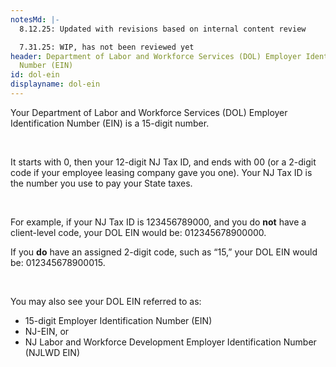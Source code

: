 ```yaml
---
notesMd: |-
  8.12.25: Updated with revisions based on internal content review 

  7.31.25: WIP, has not been reviewed yet
header: Department of Labor and Workforce Services (DOL) Employer Identification
  Number (EIN)
id: dol-ein
displayname: dol-ein
---
```

Your Department of Labor and Workforce Services (DOL) Employer Identification Number (EIN) is a 15-digit number.

&nbsp;

It starts with 0, then your 12-digit NJ Tax ID, and ends with 00 (or a 2-digit code if your employee leasing company gave you one). Your NJ Tax ID is the number you use to pay your State taxes.

&nbsp;

For example, if your NJ Tax ID is 123456789000, and you do **not** have a client-level code, your DOL EIN would be: 012345678900000. 

If you **do** have an assigned 2-digit code, such as “15,” your DOL EIN would be: 012345678900015. 

&nbsp;

You may also see your DOL EIN referred to as:

* 15-digit Employer Identification Number (EIN)
* NJ-EIN, or
* NJ Labor and Workforce Development Employer Identification Number (NJLWD EIN)